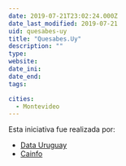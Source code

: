 ```yaml
---
date: 2019-07-21T23:02:24.000Z
date_last_modified: 2019-07-21
uid: quesabes-uy
title: "Quesabes.Uy"
description: ""
type: 
website: 
date_ini: 
date_end: 
tags:

cities: 
  - Montevideo
---
```


Esta iniciativa fue realizada por:

- [Data Uruguay](/i/data-uruguay.html)
- [Cainfo](/i/cainfo.html)
